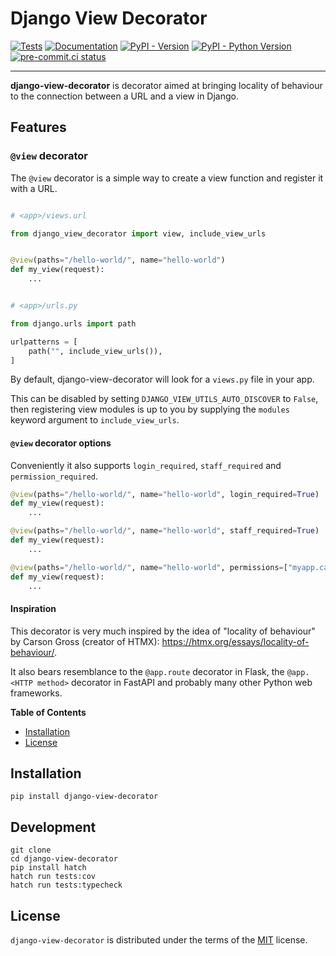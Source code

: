 # Django View Decorator

[![Tests](https://github.com/valberg/django-view-decorator/actions/workflows/test.yml/badge.svg)](https://github.com/valberg/django-view-decorator/actions/workflows/test.yml)
[![Documentation](https://readthedocs.org/projects/django-view-decorator/badge/?version=latest)](https://django-view-decorator.readthedocs.io/en/latest/?badge=latest)
[![PyPI - Version](https://img.shields.io/pypi/v/django-view-decorator.svg)](https://pypi.org/project/django-view-decorator)
[![PyPI - Python Version](https://img.shields.io/pypi/pyversions/django-view-decorator.svg)](https://pypi.org/project/django-view-decorator)
[![pre-commit.ci status](https://results.pre-commit.ci/badge/github/valberg/django-view-decorator/main.svg)](https://results.pre-commit.ci/latest/github/valberg/django-view-decorator/main)

-----

**django-view-decorator** is decorator aimed at bringing locality of behaviour to the connection between a URL and a view in Django.

## Features

### `@view` decorator

The `@view` decorator is a simple way to create a view function and register it with a URL.

```python

# <app>/views.url

from django_view_decorator import view, include_view_urls


@view(paths="/hello-world/", name="hello-world")
def my_view(request):
    ...


# <app>/urls.py

from django.urls import path

urlpatterns = [
    path("", include_view_urls()),
]
```

By default, django-view-decorator will look for a `views.py` file in your app.

This can be disabled by setting `DJANGO_VIEW_UTILS_AUTO_DISCOVER` to `False`, then registering view modules is up to you by supplying the `modules` keyword argument to `include_view_urls`.

#### `@view` decorator options
Conveniently it also supports `login_required`, `staff_required` and `permission_required`.

```python
@view(paths="/hello-world/", name="hello-world", login_required=True)
def my_view(request):
    ...

@view(paths="/hello-world/", name="hello-world", staff_required=True)
def my_view(request):
    ...

@view(paths="/hello-world/", name="hello-world", permissions=["myapp.can_do_something"])
def my_view(request):
    ...
```

#### Inspiration

This decorator is very much inspired by the idea of "locality of behaviour" by Carson Gross (creator of HTMX): https://htmx.org/essays/locality-of-behaviour/.

It also bears resemblance to the `@app.route` decorator in Flask, the `@app.<HTTP method>` decorator in FastAPI and probably many other Python web frameworks.


**Table of Contents**

- [Installation](#installation)
- [License](#license)

## Installation

```console
pip install django-view-decorator
```

## Development

```console
git clone
cd django-view-decorator
pip install hatch
hatch run tests:cov
hatch run tests:typecheck
```

## License

`django-view-decorator` is distributed under the terms of the [MIT](https://spdx.org/licenses/MIT.html) license.
